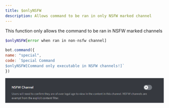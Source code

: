 ```yaml
---
title: $onlyNSFW
description: Allows command to be ran in only NSFW marked channel
---
```


This function only allows the command to be ran in NSFW marked channels

```php
$onlyNSFW[error when ran in non-nsfw channel]
```

```javascript
bot.command({
name: "special",
code: `Special Command
$onlyNSFW[Command only executable in NSFW channels!]`
})
```

![](<../discord-examples/assets/image (38) (1).png>)
